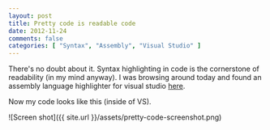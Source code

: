 ```yaml
---
layout: post
title: Pretty code is readable code
date: 2012-11-24
comments: false
categories: [ "Syntax", "Assembly", "Visual Studio" ]
---
```


There's no doubt about it. Syntax highlighting in code is the cornerstone of readability (in my mind anyway). I was browsing around today and found an assembly language highlighter for visual studio [here](http://asmhighlighter.codeplex.com).

Now my code looks like this (inside of VS).

![Screen shot]({{ site.url }}/assets/pretty-code-screenshot.png)